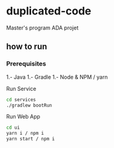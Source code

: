 # duplicated-code
Master's program ADA projet 
## how to run
### Prerequisites
1.- Java
1.- Gradle
1.- Node & NPM / yarn

Run Service
```bash
cd services
./gradlew bootRun
```
Run Web App
```bash
cd ui
yarn i / npm i
yarn start / npm i
```
